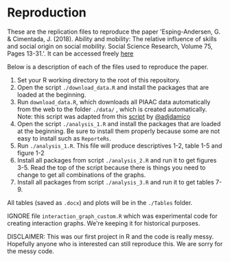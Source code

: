 # Reproduction

These are the replication files to reproduce the paper 'Esping-Andersen, G. & Cimentada, J. (2018).  Ability and mobility:  The relative influence of skills and social origin on social mobility.  Social Science Research, Volume 75, Pages 13-31.'. It can be accessed freely [here](https://www.researchgate.net/publication/325919720_Ability_and_mobility_The_relative_influence_of_skills_and_social_origin_on_social_mobility)

Below is a description of each of the files used to reproduce the paper.

1. Set your R working directory to the root of this repository.
2. Open the script `./download_data.R` and install the packages that are loaded at the beginning.
3. Run `download_data.R`, which downloads all PIAAC data automatically from the web to the folder `./data/` , which is created automatically. Note: this script was adapted from this [script](https://github.com/ajdamico/asdfree/blob/master/Programme%20for%20the%20International%20Assessment%20of%20Adult%20Competencies/download%20import%20and%20design.R) by [@adjdamico](https://github.com/ajdamico)
4. Open the script `./analysis_1.R` and install the packages that are loaded at the beginning. Be sure to install them properly because some are not easy to install such as `ReporteRs`.
5. Run `./analysis_1.R`. This file will produce descriptives 1-2, table 1-5 and figure 1-2
6. Install all packages from script `./analysis_2.R` and run it to get figures 3-5. Read the top of the script because there is things you need to change to get all combinations of the graphs.
7. Install all packages from script `./analysis_3.R` and run it to get tables 7-9.

All tables (saved as `.docx`) and plots will be in the `./Tables` folder.

IGNORE file `interaction_graph_custom.R` which was experimental code for creating interaction graphs. We're keeping it for historical purposes.

DISCLAIMER: This was our first project in R and the code is really messy. Hopefully anyone who is interested can still reproduce this. We are sorry for the messy code.